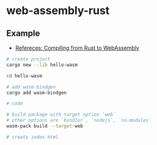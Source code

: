 # web-assembly-rust

## Example

- [Refereces: Compiling from Rust to WebAssembly](https://developer.mozilla.org/en-US/docs/WebAssembly/Rust_to_Wasm)

```sh
# create project
cargo new --lib hello-wasm

cd hello-wasm

# add wasm-bindgen
cargo add wasm-bindgen

# code

# build package with target option `web`
# other options are `bundler`, `nodejs`, `no-modules`
wasm-pack build --target web

# create index.html
```
